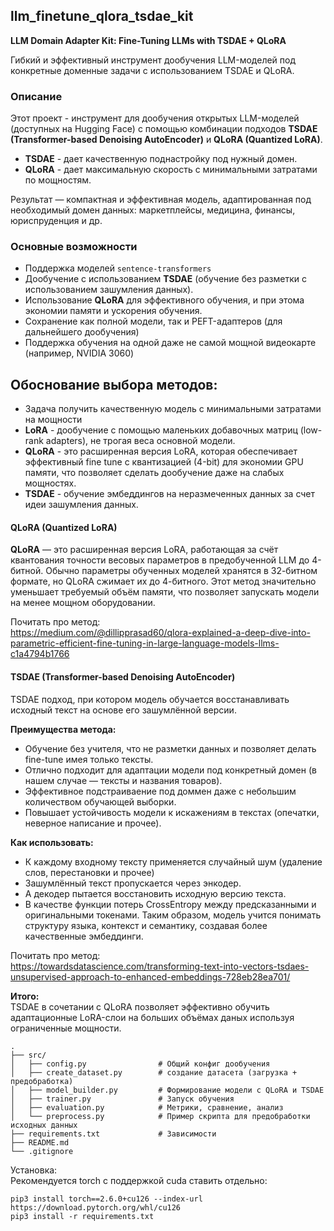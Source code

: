 ## llm_finetune_qlora_tsdae_kit
**LLM Domain Adapter Kit: Fine-Tuning LLMs with TSDAE + QLoRA**

Гибкий и эффективный инструмент дообучения LLM-моделей под конкретные доменные задачи с использованием TSDAE и QLoRA.

### Описание
Этот проект - инструмент для дообучения открытых LLM-моделей (доступных на Hugging Face) с помощью комбинации подходов **TSDAE (Transformer-based Denoising AutoEncoder)** и **QLoRA (Quantized LoRA)**.  
- **TSDAE** - дает качественную поднастройку под нужный домен.  
- **QLoRA** - дает максимальную скорость с минимальными затратами по мощностям.   

Результат — компактная и эффективная модель, адаптированная под необходимый домен данных: маркетплейсы, медицина, финансы, юриспруденция и др.

### Основные возможности
- Поддержка моделей `sentence-transformers`
- Дообучение с использованием **TSDAE** (обучение без разметки с использованием зашумления данных).
- Использование **QLoRA** для эффективного обучения, и при этома экономии памяти и ускорения обучения.
- Сохранение как полной модели, так и PEFT-адаптеров (для дальнейшего дообучения)
- Поддержка обучения на одной даже не самой мощной видеокарте (например, NVIDIA 3060)

## Обоснование выбора методов:
- Задача получить качественную модель с минимальными затратами на мощности
- **LoRA** - дообучение с помощью маленьких добавочных матриц (low-rank adapters), не трогая веса основной модели.
- **QLoRA** - это расширенная версия LoRA, которая обеспечивает эффективный fine tune с квантизацией (4-bit) для экономии GPU памяти, что позволяет сделать дообучение даже на слабых мощностях.
- **TSDAE** - обучение эмбеддингов на неразмеченных данных за счет идеи зашумления данных.

#### QLoRA (Quantized LoRA) 
**QLoRA** — это расширенная версия LoRA, работающая за счёт квантования точности весовых параметров в предобученной LLM до 4-битной. Обычно параметры обученных моделей хранятся в 32-битном формате, но QLoRA сжимает их до 4-битного. Этот метод значительно уменьшает требуемый объём памяти, что позволяет запускать модели на менее мощном оборудовании.  

Почитать про метод:   
https://medium.com/@dillipprasad60/qlora-explained-a-deep-dive-into-parametric-efficient-fine-tuning-in-large-language-models-llms-c1a4794b1766

#### TSDAE (Transformer-based Denoising AutoEncoder)
TSDAE подход, при котором модель обучается восстанавливать исходный текст на основе его зашумлённой версии.

**Преимущества метода:**  
- Обучение без учителя, что не разметки данных и позволяет делать fine-tune имея только тексты. 
- Отлично подходит для адаптации модели под конкретный домен (в нашем случае — тексты и названия товаров).
- Эффективное подстраиваение под доммен даже с небольшим количеством обучающей выборки. 
- Повышает устойчивость модели к искажениям в текстах (опечатки, неверное написание и прочее).

**Как использовать:**  
- К каждому входному тексту применяется случайный шум (удаление слов, перестановки и прочее)
- Зашумлённый текст пропускается через энкодер.
- А декодер пытается восстановить исходную версию текста.
- В качестве функции потерь CrossEntropy между предсказанными и оригинальными токенами.
Таким образом, модель учится понимать структуру языка, контекст и семантику, создавая более качественные эмбеддинги.  

Почитать про метод:  
https://towardsdatascience.com/transforming-text-into-vectors-tsdaes-unsupervised-approach-to-enhanced-embeddings-728eb28ea701/


**Итого:**   
TSDAE в сочетании с QLoRA позволяет эффективно обучить адаптационные LoRA-слои на больших объёмах даных используя ограниченные мощности.


```plaintext
.
├── src/
│   ├── config.py                # Общий конфиг дообучения
│   ├── create_dataset.py        # создание датасета (загрузка + предобработка)
│   ├── model_builder.py         # Формирование модели с QLoRA и TSDAE
│   ├── trainer.py               # Запуск обучения
│   ├── evaluation.py            # Метрики, сравнение, анализ
│   └── preprocess.py            # Пример скрипта для предобработки исходных данных     
├── requirements.txt             # Зависимости
├── README.md
└── .gitignore
```

Установка:  
Рекомендуется torch с поддержкой cuda ставить отдельно:  
```
pip3 install torch==2.6.0+cu126 --index-url https://download.pytorch.org/whl/cu126
pip3 install -r requirements.txt
```


